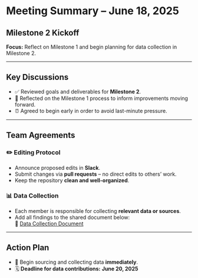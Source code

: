 # Meeting Summary – June 18, 2025

## Milestone 2 Kickoff  

**Focus:** Reflect on Milestone 1 and begin planning for
data collection in Milestone 2.

---

## Key Discussions

- ✅ Reviewed goals and deliverables for **Milestone 2**.
- 🔄 Reflected on the Milestone 1 process to inform improvements moving forward.
- ⏰ Agreed to begin early in order to avoid last-minute pressure.

---

## Team Agreements

### ✏️ Editing Protocol

- Announce proposed edits in **Slack**.
- Submit changes via **pull requests** – no direct edits to others’ work.
- Keep the repository **clean and well-organized**.

### 📊 Data Collection

- Each member is responsible for collecting **relevant data or sources**.
- Add all findings to the shared document below:  
  📄 [Data Collection Document](https://docs.google.com/document/d/1AJgKVEx6V7bXwW5gFU8RK0TdlvpXoG0BtbeFDgXP6XM/edit?tab=t.0#heading=h.xm26eo20697a)

---

## Action Plan

- 🚀 Begin sourcing and collecting data **immediately**.
- 🗓️ **Deadline for data contributions:** **June 20, 2025**

